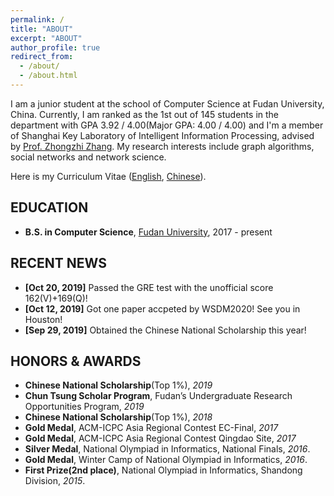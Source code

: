 ```yaml
---
permalink: /
title: "ABOUT"
excerpt: "ABOUT"
author_profile: true
redirect_from: 
  - /about/
  - /about.html
---
```


I am  a junior student at the school of Computer Science at Fudan University, China. Currently, I am ranked as the 1st out of 145 students in the department with GPA 3.92 / 4.00(Major GPA: 4.00 / 4.00) and  I'm a member of Shanghai Key Laboratory of Intelligent Information Processing, advised by [Prof. Zhongzhi Zhang](http://homepage.fudan.edu.cn/zhangzz/). My research interests include graph algorithms, social networks and network science.

Here is my Curriculum Vitae ([English](../files/CV(English).pdf), [Chinese](../files/CV(Chinese).pdf)).


## EDUCATION

- **B.S. in Computer Science**, [Fudan University](http://www.cs.fudan.edu.cn/), 2017 - present

## RECENT NEWS

- **[Oct 20, 2019]** Passed the GRE test with the unofficial score 162(V)+169(Q)!
- **[Oct 12, 2019]** Got one paper accpeted by WSDM2020! See you in Houston!
- **[Sep 29, 2019]** Obtained the Chinese National Scholarship this year!

## HONORS & AWARDS

- **Chinese National Scholarship**(Top 1%), *2019*
- **Chun Tsung Scholar Program**, Fudan’s Undergraduate Research Opportunities Program, *2019*
- **Chinese National Scholarship**(Top 1%), *2018*
- **Gold Medal**, ACM-ICPC Asia Regional Contest EC-Final, *2017*
- **Gold Medal**, ACM-ICPC Asia Regional Contest Qingdao Site, *2017*
- **Silver Medal**, National Olympiad in Informatics, National Finals, *2016*.
- **Gold Medal**, Winter Camp of National Olympiad in Informatics, *2016*.
- **First Prize(2nd place)**, National Olympiad in Informatics, Shandong Division, *2015*.

